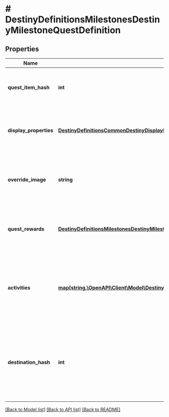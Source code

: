 # # DestinyDefinitionsMilestonesDestinyMilestoneQuestDefinition

## Properties

Name | Type | Description | Notes
------------ | ------------- | ------------- | -------------
**quest_item_hash** | **int** | The item representing this Milestone quest. Use this hash to look up the DestinyInventoryItemDefinition for the quest to find its steps and human readable data. | [optional]
**display_properties** | [**DestinyDefinitionsCommonDestinyDisplayPropertiesDefinition**](DestinyDefinitionsCommonDestinyDisplayPropertiesDefinition.md) | The individual quests may have different definitions from the overall milestone: if there&#39;s a specific active quest, use these displayProperties instead of that of the overall DestinyMilestoneDefinition. | [optional]
**override_image** | **string** | If populated, this image can be shown instead of the generic milestone&#39;s image when this quest is live, or it can be used to show a background image for the quest itself that differs from that of the Activity or the Milestone. | [optional]
**quest_rewards** | [**DestinyDefinitionsMilestonesDestinyMilestoneQuestRewardsDefinition**](DestinyDefinitionsMilestonesDestinyMilestoneQuestRewardsDefinition.md) | The rewards you will get for completing this quest, as best as we could extract them from our data. Sometimes, it&#39;ll be a decent amount of data. Sometimes, it&#39;s going to be sucky. Sorry. | [optional]
**activities** | [**map[string,\OpenAPI\Client\Model\DestinyDefinitionsMilestonesDestinyMilestoneActivityDefinition]**](DestinyDefinitionsMilestonesDestinyMilestoneActivityDefinition.md) | The full set of all possible \&quot;conceptual activities\&quot; that are related to this Milestone. Tiers or alternative modes of play within these conceptual activities will be defined as sub-entities. Keyed by the Conceptual Activity Hash. Use the key to look up DestinyActivityDefinition. | [optional]
**destination_hash** | **int** | Sometimes, a Milestone&#39;s quest is related to an entire Destination rather than a specific activity. In that situation, this will be the hash of that Destination. Hotspots are currently the only Milestones that expose this data, but that does not preclude this data from being returned for other Milestones in the future. | [optional]

[[Back to Model list]](../../README.md#models) [[Back to API list]](../../README.md#endpoints) [[Back to README]](../../README.md)

